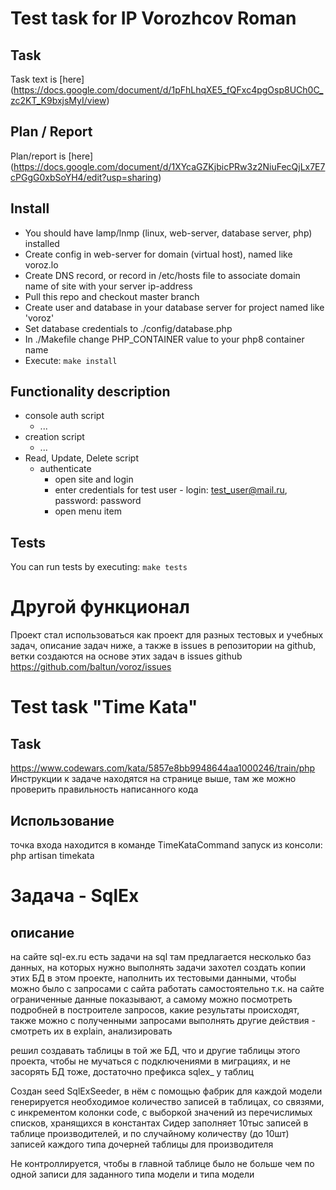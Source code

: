 
# Test task for IP Vorozhcov Roman
## Task
Task text is [here] (https://docs.google.com/document/d/1pFhLhqXE5_fQFxc4pgOsp8UCh0C_zc2KT_K9bxjsMyI/view)

## Plan / Report
Plan/report is [here] (https://docs.google.com/document/d/1XYcaGZKjbicPRw3z2NiuFecQjLx7E7cPGgG0xbSoYH4/edit?usp=sharing)
 
## Install
- You should have lamp/lnmp (linux, web-server, database server, php) installed
- Create config in web-server for domain (virtual host), named like voroz.lo
- Create DNS record, or record in /etc/hosts file to associate domain name of site with your server ip-address
- Pull this repo and checkout master branch
- Create user and database in your database server for project named like 'voroz'
- Set database credentials to ./config/database.php
- In ./Makefile change PHP_CONTAINER value to your php8 container name
- Execute: 
`make install`

## Functionality description
* console auth script
  + ...
* creation script
  + ...
* Read, Update, Delete script
  + authenticate
    - open site and login
    - enter credentials for test user - login: test_user@mail.ru, password: password
    - open menu item  

## Tests
You can run tests by executing: 
`make tests`

# Другой функционал
Проект стал использоваться как проект для разных тестовых и учебных задач, 
описание задач ниже, а также в issues в репозитории на github,
ветки создаются на основе этих задач в issues github
https://github.com/baltun/voroz/issues

# Test task "Time Kata"
## Task
https://www.codewars.com/kata/5857e8bb9948644aa1000246/train/php
Инструкции к задаче находятся на странице выше, там же можно проверить правильность написанного кода

## Использование
точка входа находится в команде TimeKataCommand 
запуск из консоли: php artisan timekata 

# Задача - SqlEx
## описание
на сайте sql-ex.ru есть задачи на sql
там предлагается несколько баз данных, на которых нужно выполнять задачи
захотел создать копии этих БД в этом проекте, наполнить их тестовыми данными, 
чтобы можно было с запросами с сайта работать самостоятельно
т.к. на сайте ограниченные данные показывают, а самому можно посмотреть подробней
в построителе запросов, какие результаты происходят,
также можно с полученными запросами выполнять другие действия - смотреть их в explain, 
анализировать

решил создавать таблицы в той же БД, что и другие таблицы этого проекта, 
чтобы не мучаться с подключениями в миграциях, и не засорять БД тоже, 
достаточно префикса sqlex_ у таблиц

Создан seed SqlExSeeder, в нём с помощью фабрик для каждой модели генерируется 
необходимое количество записей в таблицах, со связями, с инкрементом колонки code, 
с выборкой значений из перечислимых списков, хранящихся в константах
Сидер заполняет 10тыс записей в таблице производителей, и по случайному количеству 
(до 10шт) записей каждого типа дочерней таблицы для производителя

Не контроллируется, чтобы в главной таблице было не больше чем по одной записи 
для заданного типа модели и типа модели 
